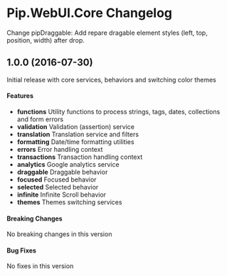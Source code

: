 # Pip.WebUI.Core Changelog

Change pipDraggable: Add repare dragable element styles (left, top, position, width) after drop.

## <a name="1.0.0"></a> 1.0.0 (2016-07-30)

Initial release with core services, behaviors and switching color themes

#### Features
* **functions** Utility functions to process strings, tags, dates, collections and form errors
* **validation** Validation (assertion) service
* **translation** Translation service and filters
* **formatting** Date/time formatting utilities
* **errors** Error handling context
* **transactions** Transaction handling context
* **analytics** Google analytics service
* **draggable** Draggable behavior 
* **focused** Focused behavior 
* **selected** Selected behavior 
* **infinite** Infinite Scroll behavior 
* **themes** Themes switching services

#### Breaking Changes
No breaking changes in this version

#### Bug Fixes
No fixes in this version 
